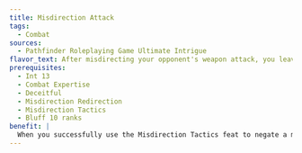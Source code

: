```yaml
---
title: Misdirection Attack
tags:
  - Combat
sources:
  - Pathfinder Roleplaying Game Ultimate Intrigue
flavor_text: After misdirecting your opponent's weapon attack, you leave your opponent open to further violence.
prerequisites:
  - Int 13
  - Combat Expertise
  - Deceitful
  - Misdirection Redirection
  - Misdirection Tactics
  - Bluff 10 ranks
benefit: |
  When you successfully use the Misdirection Tactics feat to negate a melee weapon attack, the opponent whose attack you negated provokes an attack of opportunity from you, even though you normally can't take attacks of opportunity while using the total defense action. This effect is in addition to the effect gained from Misdirection Redirection.
---
```


